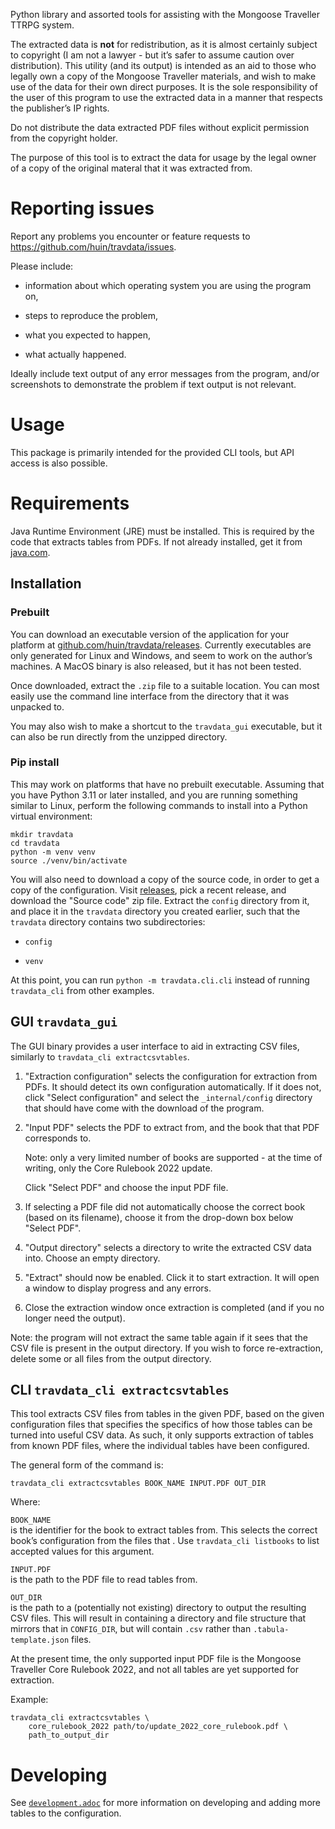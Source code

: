 Python library and assorted tools for assisting with the Mongoose
Traveller TTRPG system.

The extracted data is **not** for redistribution, as it is almost
certainly subject to copyright (I am not a lawyer - but it’s safer to
assume caution over distribution). This utility (and its output) is
intended as an aid to those who legally own a copy of the Mongoose
Traveller materials, and wish to make use of the data for their own
direct purposes. It is the sole responsibility of the user of this
program to use the extracted data in a manner that respects the
publisher’s IP rights.

Do not distribute the data extracted PDF files without explicit
permission from the copyright holder.

The purpose of this tool is to extract the data for usage by the legal
owner of a copy of the original materal that it was extracted from.

# Reporting issues

Report any problems you encounter or feature requests to
<https://github.com/huin/travdata/issues>.

Please include:

-   information about which operating system you are using the program
    on,

-   steps to reproduce the problem,

-   what you expected to happen,

-   what actually happened.

Ideally include text output of any error messages from the program,
and/or screenshots to demonstrate the problem if text output is not
relevant.

# Usage

This package is primarily intended for the provided CLI tools, but API
access is also possible.

# Requirements

Java Runtime Environment (JRE) must be installed. This is required by
the code that extracts tables from PDFs. If not already installed, get
it from [java.com](https://www.java.com/en/download/).

## Installation

### Prebuilt

You can download an executable version of the application for your
platform at
[github.com/huin/travdata/releases](https://github.com/huin/travdata/releases).
Currently executables are only generated for Linux and Windows, and seem
to work on the author’s machines. A MacOS binary is also released, but
it has not been tested.

Once downloaded, extract the `.zip` file to a suitable location. You can
most easily use the command line interface from the directory that it
was unpacked to.

You may also wish to make a shortcut to the `travdata_gui` executable,
but it can also be run directly from the unzipped directory.

### Pip install

This may work on platforms that have no prebuilt executable. Assuming
that you have Python 3.11 or later installed, and you are running
something similar to Linux, perform the following commands to install
into a Python virtual environment:

    mkdir travdata
    cd travdata
    python -m venv venv
    source ./venv/bin/activate

You will also need to download a copy of the source code, in order to
get a copy of the configuration. Visit
[releases](https://github.com/huin/travdata/releases), pick a recent
release, and download the "Source code" zip file. Extract the `config`
directory from it, and place it in the `travdata` directory you created
earlier, such that the `travdata` directory contains two subdirectories:

-   `config`

-   `venv`

At this point, you can run `python -m travdata.cli.cli` instead of
running `travdata_cli` from other examples.

## GUI `travdata_gui`

The GUI binary provides a user interface to aid in extracting CSV files,
similarly to `travdata_cli extractcsvtables`.

1.  "Extraction configuration" selects the configuration for extraction
    from PDFs. It should detect its own configuration automatically. If
    it does not, click "Select configuration" and select the
    `_internal/config` directory that should have come with the download
    of the program.

2.  "Input PDF" selects the PDF to extract from, and the book that that
    PDF corresponds to.

    Note: only a very limited number of books are supported - at the
    time of writing, only the Core Rulebook 2022 update.

    Click "Select PDF" and choose the input PDF file.

3.  If selecting a PDF file did not automatically choose the correct
    book (based on its filename), choose it from the drop-down box below
    "Select PDF".

4.  "Output directory" selects a directory to write the extracted CSV
    data into. Choose an empty directory.

5.  "Extract" should now be enabled. Click it to start extraction. It
    will open a window to display progress and any errors.

6.  Close the extraction window once extraction is completed (and if you
    no longer need the output).

Note: the program will not extract the same table again if it sees that
the CSV file is present in the output directory. If you wish to force
re-extraction, delete some or all files from the output directory.

## CLI `travdata_cli extractcsvtables`

This tool extracts CSV files from tables in the given PDF, based on the
given configuration files that specifies the specifics of how those
tables can be turned into useful CSV data. As such, it only supports
extraction of tables from known PDF files, where the individual tables
have been configured.

The general form of the command is:

    travdata_cli extractcsvtables BOOK_NAME INPUT.PDF OUT_DIR

Where:

`BOOK_NAME`  
is the identifier for the book to extract tables from. This selects the
correct book’s configuration from the files that . Use
`travdata_cli listbooks` to list accepted values for this argument.

`INPUT.PDF`  
is the path to the PDF file to read tables from.

`OUT_DIR`  
is the path to a (potentially not existing) directory to output the
resulting CSV files. This will result in containing a directory and file
structure that mirrors that in `CONFIG_DIR`, but will contain `.csv`
rather than `.tabula-template.json` files.

At the present time, the only supported input PDF file is the Mongoose
Traveller Core Rulebook 2022, and not all tables are yet supported for
extraction.

Example:

    travdata_cli extractcsvtables \
        core_rulebook_2022 path/to/update_2022_core_rulebook.pdf \
        path_to_output_dir

# Developing

See
[`development.adoc`](https://github.com/huin/travdata/blob/main/development.adoc)
for more information on developing and adding more tables to the
configuration.
